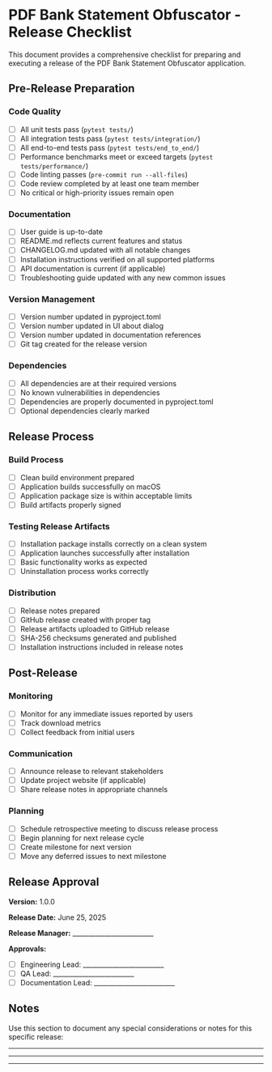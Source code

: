 # PDF Bank Statement Obfuscator - Release Checklist

This document provides a comprehensive checklist for preparing and executing a release of the PDF Bank Statement Obfuscator application.

## Pre-Release Preparation

### Code Quality

- [ ] All unit tests pass (`pytest tests/`)
- [ ] All integration tests pass (`pytest tests/integration/`)
- [ ] All end-to-end tests pass (`pytest tests/end_to_end/`)
- [ ] Performance benchmarks meet or exceed targets (`pytest tests/performance/`)
- [ ] Code linting passes (`pre-commit run --all-files`)
- [ ] Code review completed by at least one team member
- [ ] No critical or high-priority issues remain open

### Documentation

- [ ] User guide is up-to-date
- [ ] README.md reflects current features and status
- [ ] CHANGELOG.md updated with all notable changes
- [ ] Installation instructions verified on all supported platforms
- [ ] API documentation is current (if applicable)
- [ ] Troubleshooting guide updated with any new common issues

### Version Management

- [ ] Version number updated in pyproject.toml
- [ ] Version number updated in UI about dialog
- [ ] Version number updated in documentation references
- [ ] Git tag created for the release version

### Dependencies

- [ ] All dependencies are at their required versions
- [ ] No known vulnerabilities in dependencies
- [ ] Dependencies are properly documented in pyproject.toml
- [ ] Optional dependencies clearly marked

## Release Process

### Build Process

- [ ] Clean build environment prepared
- [ ] Application builds successfully on macOS
- [ ] Application package size is within acceptable limits
- [ ] Build artifacts properly signed

### Testing Release Artifacts

- [ ] Installation package installs correctly on a clean system
- [ ] Application launches successfully after installation
- [ ] Basic functionality works as expected
- [ ] Uninstallation process works correctly

### Distribution

- [ ] Release notes prepared
- [ ] GitHub release created with proper tag
- [ ] Release artifacts uploaded to GitHub release
- [ ] SHA-256 checksums generated and published
- [ ] Installation instructions included in release notes

## Post-Release

### Monitoring

- [ ] Monitor for any immediate issues reported by users
- [ ] Track download metrics
- [ ] Collect feedback from initial users

### Communication

- [ ] Announce release to relevant stakeholders
- [ ] Update project website (if applicable)
- [ ] Share release notes in appropriate channels

### Planning

- [ ] Schedule retrospective meeting to discuss release process
- [ ] Begin planning for next release cycle
- [ ] Create milestone for next version
- [ ] Move any deferred issues to next milestone

## Release Approval

**Version:** 1.0.0

**Release Date:** June 25, 2025

**Release Manager:** _________________________

**Approvals:**

- [ ] Engineering Lead: _________________________
- [ ] QA Lead: _________________________
- [ ] Documentation Lead: _________________________

## Notes

Use this section to document any special considerations or notes for this specific release:

_____________________________________________________________________________
_____________________________________________________________________________
_____________________________________________________________________________
